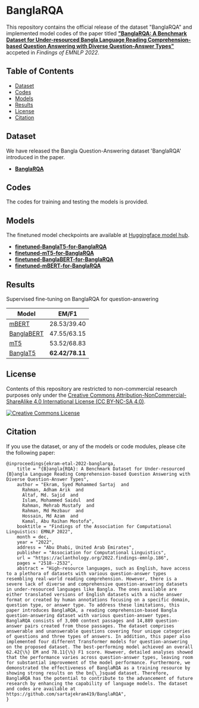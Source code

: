 # BanglaRQA

This repository contains the official release of the dataset "BanglaRQA" and implemented model codes of the paper titled [**"BanglaRQA: A Benchmark Dataset for Under-resourced Bangla Language Reading Comprehension-based Question Answering with Diverse Question-Answer Types"**](https://aclanthology.org/2022.findings-emnlp.186) accpeted in *Findings of EMNLP 2022*.


## Table of Contents

- [Dataset](#dataset)
- [Codes](#codes)
- [Models](#models)
- [Results](#results)
- [License](#license)
- [Citation](#citation)

## Dataset

We have released the Bangla Question-Answering dataset 'BanglaRQA' introduced in the paper.
- [**BanglaRQA**](https://huggingface.co/datasets/sartajekram/BanglaRQA)

## Codes

The codes for training and testing the models is provided.

## Models

The finetuned model checkpoints are available at [Huggingface model hub](https://huggingface.co/sartajekram).

- [**finetuned-BanglaT5-for-BanglaRQA**](https://huggingface.co/csebuetnlp/amadermodel)
- [**finetuned-mT5-for-BanglaRQA**](https://huggingface.co/csebuetnlp/amadermodel)
- [**finetuned-BanglaBERT-for-BanglaRQA**](https://huggingface.co/csebuetnlp/amadermodel)
- [**finetuned-mBERT-for-BanglaRQA**](https://huggingface.co/csebuetnlp/amadermodel)


## Results

Supervised fine-tuning on BanglaRQA for question-answering

|     Model      |   EM/F1   |
|----------------|-----------|
|[mBERT](https://huggingface.co/bert-base-multilingual-cased) | 28.53/39.40 |
|[BanglaBERT](https://huggingface.co/xlm-roberta-base) | 47.55/63.15  |        
|[mT5](https://huggingface.co/xlm-roberta-large) | 53.52/68.83 |
|[BanglaT5](https://huggingface.co/neuropark/sahajBERT) | **62.42/78.11** |



## License
Contents of this repository are restricted to non-commercial research purposes only under the [Creative Commons Attribution-NonCommercial-ShareAlike 4.0 International License (CC BY-NC-SA 4.0)](https://creativecommons.org/licenses/by-nc-sa/4.0/). 

<a rel="license" href="http://creativecommons.org/licenses/by-nc-sa/4.0/"><img alt="Creative Commons License" style="border-width:0" src="https://i.creativecommons.org/l/by-nc-sa/4.0/88x31.png" /></a>

## Citation
If you use the dataset, or any of the models or code modules, please cite the following paper:
```
@inproceedings{ekram-etal-2022-banglarqa,
    title = "{B}angla{RQA}: A Benchmark Dataset for Under-resourced {B}angla Language Reading Comprehension-based Question Answering with Diverse Question-Answer Types",
    author = "Ekram, Syed Mohammed Sartaj  and
      Rahman, Adham Arik  and
      Altaf, Md. Sajid  and
      Islam, Mohammed Saidul  and
      Rahman, Mehrab Mustafy  and
      Rahman, Md Mezbaur  and
      Hossain, Md Azam  and
      Kamal, Abu Raihan Mostofa",
    booktitle = "Findings of the Association for Computational Linguistics: EMNLP 2022",
    month = dec,
    year = "2022",
    address = "Abu Dhabi, United Arab Emirates",
    publisher = "Association for Computational Linguistics",
    url = "https://aclanthology.org/2022.findings-emnlp.186",
    pages = "2518--2532",
    abstract = "High-resource languages, such as English, have access to a plethora of datasets with various question-answer types resembling real-world reading comprehension. However, there is a severe lack of diverse and comprehensive question-answering datasets in under-resourced languages like Bangla. The ones available are either translated versions of English datasets with a niche answer format or created by human annotations focusing on a specific domain, question type, or answer type. To address these limitations, this paper introduces BanglaRQA, a reading comprehension-based Bangla question-answering dataset with various question-answer types. BanglaRQA consists of 3,000 context passages and 14,889 question-answer pairs created from those passages. The dataset comprises answerable and unanswerable questions covering four unique categories of questions and three types of answers. In addition, this paper also implemented four different Transformer models for question-answering on the proposed dataset. The best-performing model achieved an overall 62.42{\%} EM and 78.11{\%} F1 score. However, detailed analyses showed that the performance varies across question-answer types, leaving room for substantial improvement of the model performance. Furthermore, we demonstrated the effectiveness of BanglaRQA as a training resource by showing strong results on the bn{\_}squad dataset. Therefore, BanglaRQA has the potential to contribute to the advancement of future research by enhancing the capability of language models. The dataset and codes are available at https://github.com/sartajekram419/BanglaRQA",
}


```
